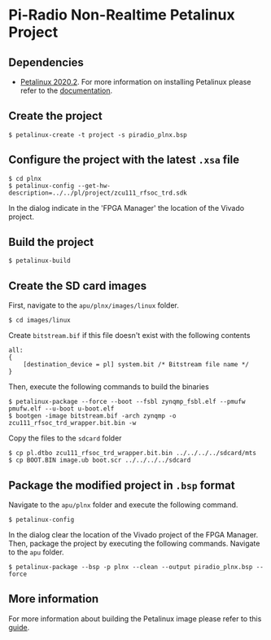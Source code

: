 # Pi-Radio Non-Realtime Petalinux Project

## Dependencies
* [Petalinux 2020.2](https://www.xilinx.com/support/download/index.html/content/xilinx/en/downloadNav/embedded-design-tools.html).
For more information on installing Petalinux please refer to the [documentation](https://www.xilinx.com/support/documentation/sw_manuals/xilinx2020_2/ug1144-petalinux-tools-reference-guide.pdf).

## Create the project
```console
$ petalinux-create -t project -s piradio_plnx.bsp
```

## Configure the project with the latest `.xsa` file
```console
$ cd plnx
$ petalinux-config --get-hw-description=../../pl/project/zcu111_rfsoc_trd.sdk
```
In the dialog indicate in the 'FPGA Manager' the location of the Vivado project.

## Build the project
```console
$ petalinux-build
```

## Create the SD card images
First, navigate to the `apu/plnx/images/linux` folder.
```console
$ cd images/linux
```
Create `bitstream.bif` if this file doesn't exist with the following contents
```console
all:
{
	[destination_device = pl] system.bit /* Bitstream file name */
}
```
Then, execute the following commands to build the binaries
```console
$ petalinux-package --force --boot --fsbl zynqmp_fsbl.elf --pmufw pmufw.elf --u-boot u-boot.elf
$ bootgen -image bitstream.bif -arch zynqmp -o zcu111_rfsoc_trd_wrapper.bit.bin -w
```
Copy the files to the `sdcard` folder
```console
$ cp pl.dtbo zcu111_rfsoc_trd_wrapper.bit.bin ../../../../sdcard/mts
$ cp BOOT.BIN image.ub boot.scr ../../../../sdcard
```

## Package the modified project in `.bsp` format
Navigate to the `apu/plnx` folder and execute the following command.
```console
$ petalinux-config
```
In the dialog clear the location of the Vivado project of the FPGA Manager. Then, package the project by executing the following commands.
Navigate to the `apu` folder.
```console
$ petalinux-package --bsp -p plnx --clean --output piradio_plnx.bsp --force
```

## More information
For more information about building the Petalinux image please refer to this [guide](https://xilinx-wiki.atlassian.net/wiki/spaces/A/pages/571605227/Petalinux+Build+Tutorial+for+ZU+RFSoC+ZCU111+2020.1).
